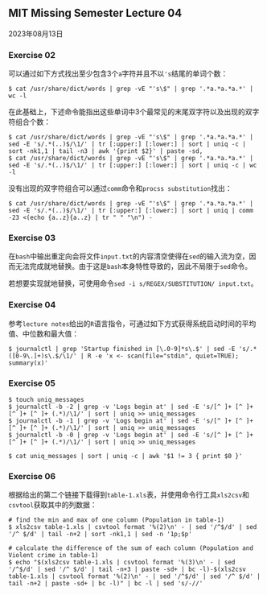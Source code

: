 ## MIT Missing Semester Lecture 04

2023年08月13日

### Exercise 02

可以通过如下方式找出至少包含3个`a`字符并且不以`'s`结尾的单词个数：

```shell
$ cat /usr/share/dict/words | grep -vE "'s\$" | grep '.*a.*a.*a.*' | wc -l
```

在此基础上，下述命令能指出这些单词中3个最常见的末尾双字符以及出现的双字符组合个数：

```shell
$ cat /usr/share/dict/words | grep -vE "'s\$" | grep '.*a.*a.*a.*' | sed -E 's/.*(..)$/\1/' | tr [:upper:] [:lower:] | sort | uniq -c | sort -nk1,1 | tail -n3 | awk '{print $2}' | paste -sd,
$ cat /usr/share/dict/words | grep -vE "'s\$" | grep '.*a.*a.*a.*' | sed -E 's/.*(..)$/\1/' | tr [:upper:] [:lower:] | sort | uniq -c | wc -l
```

没有出现的双字符组合可以通过`comm`命令和`procss substitution`找出：

```shell
$ cat /usr/share/dict/words | grep -vE "'s\$" | grep '.*a.*a.*a.*' | sed -E 's/.*(..)$/\1/' | tr [:upper:] [:lower:] | sort | uniq | comm -23 <(echo {a..z}{a..z} | tr " " "\n") -
```

### Exercise 03

在`bash`中输出重定向会将文件`input.txt`的内容清空使得在`sed`的输入流为空，因而无法完成就地替换。由于这是`bash`本身特性导致的，因此不局限于`sed`命令。

若想要实现就地替换，可使用命令`sed -i s/REGEX/SUBSTITUTION/ input.txt`。

### Exercise 04

参考`lecture notes`给出的`R`语言指令，可通过如下方式获得系统启动时间的平均值、中位数和最大值：

```shell
$ journalctl | grep 'Startup finished in [\.0-9]*s\.$' | sed -E 's/.* ([0-9\.]+)s\.$/\1/' | R -e 'x <- scan(file="stdin", quiet=TRUE); summary(x)'
```

### Exercise 05

```shell
$ touch uniq_messages
$ journalctl -b -2 | grep -v 'Logs begin at' | sed -E 's/[^ ]+ [^ ]+ [^ ]+ [^ ]+ (.*)/\1/' | sort | uniq >> uniq_messages
$ journalctl -b -1 | grep -v 'Logs begin at' | sed -E 's/[^ ]+ [^ ]+ [^ ]+ [^ ]+ (.*)/\1/' | sort | uniq >> uniq_messages
$ journalctl -b -0 | grep -v 'Logs begin at' | sed -E 's/[^ ]+ [^ ]+ [^ ]+ [^ ]+ (.*)/\1/' | sort | uniq >> uniq_messages

$ cat uniq_messages | sort | uniq -c | awk '$1 != 3 { print $0 }'
```

### Exercise 06

根据给出的第二个链接下载得到`table-1.xls`表，并使用命令行工具`xls2csv`和`csvtool`获取其中的列数据：

```shell
# find the min and max of one column (Population in table-1)
$ xls2csv table-1.xls | csvtool format '%(2)\n' - | sed '/^$/d' | sed '/^ $/d' | tail -n+2 | sort -nk1,1 | sed -n '1p;$p'

# calculate the difference of the sum of each column (Population and Violent crime in table-1)
$ echo "$(xls2csv table-1.xls | csvtool format '%(3)\n' - | sed '/^$/d' | sed '/^ $/d' | tail -n+3 | paste -sd+ | bc -l)-$(xls2csv table-1.xls | csvtool format '%(2)\n' - | sed '/^$/d' | sed '/^ $/d' | tail -n+2 | paste -sd+ | bc -l)" | bc -l | sed 's/-//'
```



